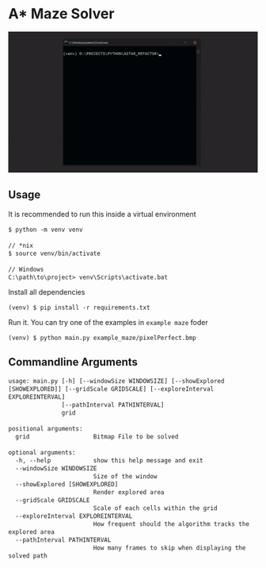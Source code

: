 # A* Maze Solver
![Demo](https://github.com/S21810014/AStarMazeSolver/blob/main/images/gif_demo.gif?raw=true "Demo")
## Usage
It is recommended to run this inside a virtual environment
```
$ python -m venv venv

// *nix
$ source venv/bin/activate

// Windows
C:\path\to\project> venv\Scripts\activate.bat
```
Install all dependencies
```
(venv) $ pip install -r requirements.txt
```
Run it. You can try one of the examples in ``example maze`` foder
```
(venv) $ python main.py example_maze/pixelPerfect.bmp
```
## Commandline Arguments
```
usage: main.py [-h] [--windowSize WINDOWSIZE] [--showExplored [SHOWEXPLORED]] [--gridScale GRIDSCALE] [--exploreInterval EXPLOREINTERVAL]
               [--pathInterval PATHINTERVAL]
               grid

positional arguments:
  grid                  Bitmap File to be solved

optional arguments:
  -h, --help            show this help message and exit
  --windowSize WINDOWSIZE
                        Size of the window
  --showExplored [SHOWEXPLORED]
                        Render explored area
  --gridScale GRIDSCALE
                        Scale of each cells within the grid
  --exploreInterval EXPLOREINTERVAL
                        How frequent should the algorithm tracks the explored area
  --pathInterval PATHINTERVAL
                        How many frames to skip when displaying the solved path

```